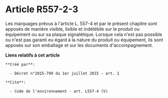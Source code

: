 # Article R557-2-3

Les marquages prévus à l'article L. 557-4 et par le présent chapitre sont apposés de manière visible, lisible et indélébile
sur le produit ou équipement ou sur sa plaque signalétique. Lorsque cela n'est pas possible ou n'est pas garanti eu égard à
la nature du produit ou équipement, ils sont apposés sur son emballage et sur les documents d'accompagnement.

**Liens relatifs à cet article**

	**Créé par**:

	  - Décret n°2015-799 du 1er juillet 2015 - art. 1

	**Cite**:

	  - Code de l'environnement - art. L557-4 (V)
